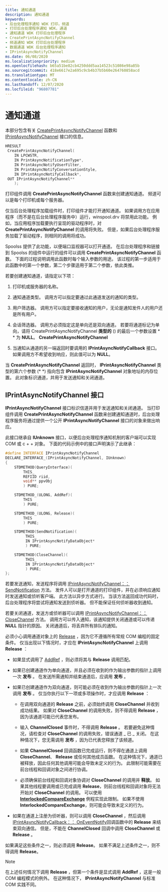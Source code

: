 ```yaml
---
title: 通知通道
description: 通知通道
keywords:
- 后台处理程序通知 WDK 打印，频道
- 打印后台处理程序通知 WDK，通道
- 通知通道 WDK 打印后台处理程序
- CreatePrintAsyncNotifyChannel
- 频道通知 WDK 打印后台处理程序
- 数据通道 WDK 后台处理程序通知
- IPrintAsyncNotifyChannel
ms.date: 06/08/2020
ms.localizationpriority: medium
ms.openlocfilehash: b65a51be82cb4250ddd5aa14523c51086e98a85b
ms.sourcegitcommit: 418e6617e2a695c9cb4b37b5b60e264760858acd
ms.translationtype: MT
ms.contentlocale: zh-CN
ms.lasthandoff: 12/07/2020
ms.locfileid: "96807781"
---
```

# <a name="notification-channel"></a>通知通道

本部分包含有关 [CreatePrintAsyncNotifyChannel](/windows/win32/api/prnasnot/nf-prnasnot-createprintasyncnotifychannel) 函数和 [IPrintAsyncNotifyChannel](/windows/win32/api/prnasnot/nn-prnasnot-iprintasyncnotifychannel) 接口的信息。

```cpp
HRESULT
 CreatePrintAsyncNotifyChannel(
    IN LPCWSTR,
    IN PrintAsyncNotificationType*,
    IN PrintAsyncNotifyUserFilter,
    IN PrintAsyncNotifyConversationStyle,
    IN IPrintAsyncNotifyCallback*,
 OUT IPrintAsyncNotifyChannel**
    );
```

打印组件调用 **CreatePrintAsyncNotifyChannel** 函数来创建通知通道。 频道可以是每个打印机或每个服务器。

仅当后台处理程序加载组件时，打印组件才能打开通知通道。 如果调用方在应用程序（而不是在后台处理程序服务中）运行，winspool.drv 将禁用此功能。 例如，当应用程序加载要执行呈现的驱动程序时，对 **CreatePrintAsyncNotifyChannel** 的调用将失败。 但是，如果后台处理程序服务加载了驱动程序，则相同的调用将成功。

Spoolss 提供了此功能，以便端口监视器可以打开通道。 在后台处理程序和链接到 Spoolss 的组件中运行的组件可以调用 **CreatePrintAsyncNotifyChannel** 函数。 下面的过程说明调用此函数时每个输入参数的用途。 该过程的第一步适用于此函数中的第一个参数，第二个步骤适用于第二个参数，依此类推。

若要创建通知通道，请指定以下项：

1. 打印机或服务器的名称。

1. 通知通道类型。 调用方可以指定要通过此通道发送的通知的类型。

1. 用户筛选器。 调用方可以指定要接收通知的用户，无论是通知发件人的用户还是所有用户。

1. 会话筛选器。 调用方必须指定这是单向还是双向通道。 若要将通道标记为单向，请将 CreatePrintAsyncNotifyChannel **类型的** () 的最后一个参数设置 \* \* 为 **NULL**。 **CreatePrintAsyncNotifyChannel**

1. 当通知从通道的另一端返回时要调用的 **IPrintAsyncNotifyCallback** 接口。 如果调用方不希望收到响应，则此值可以为 **NULL**。

当 **CreatePrintAsyncNotifyChannel** 返回时， **IPrintAsyncNotifyChannel** 类型的第六个参数 (\* \*) 指向包含 **IPrintAsyncNotifyChannel** 对象地址的内存位置。 此对象标识通道，并用于发送通知和关闭通道。

## <a name="iprintasyncnotifychannel-interface"></a>IPrintAsyncNotifyChannel 接口

**IPrintAsyncNotifyChannel** 接口标识信道并用于发送通知和关闭通道。 当打印组件调用 **CreatePrintAsyncNotifyChannel** 函数来创建通知通道时，后台处理程序服务将通过提供一个公开 **IPrintAsyncNotifyChannel** 接口的对象来做出响应。

此接口继承自 **IUnknown** 接口，以便后台处理程序通知机制的客户端可以实现 COM 或 c + + 对象。 下面的代码示例中的接口声明演示了此继承：

```cpp
#define INTERFACE IPrintAsyncNotifyChannel
DECLARE_INTERFACE_(IPrintAsyncNotifyChannel, IUnknown)
{
    STDMETHOD(QueryInterface)(
        THIS_
        REFIID riid,
        void** ppvObj
        ) PURE;

    STDMETHOD_(ULONG, AddRef)(
        THIS
        ) PURE;

    STDMETHOD_(ULONG, Release)(
        THIS
        ) PURE;

    STDMETHOD(SendNotification)(
         THIS_
         IN IPrintAsyncNotifyDataObject*
         ) PURE;

    STDMETHOD(CloseChannel)(
         THIS_
         IN IPrintAsyncNotifyDataObject*
         ) PURE;
};
```

若要发送通知，发送程序将调用 [IPrintAsyncNotifyChannel：： SendNotification](/windows/win32/api/prnasnot/nf-prnasnot-iprintasyncnotifychannel-sendnotification) 方法。 发件人可以是打开通道的打印组件，并在必须响应通知时发送通知或侦听客户端。 此方法以异步方式进行。 当该方法返回成功代码时，后台处理程序将尝试将通知发送到侦听器。 但不能保证任何侦听器收到通知。

若要关闭通道，发送方或侦听器可以调用 [IPrintAsyncNotifyChannel：： CloseChannel](/windows/win32/api/prnasnot/nf-prnasnot-iprintasyncnotifychannel-closechannel) 方法。 调用方可以传入通知，该通知提供关闭通道或可以传递 **NULL** 指针的原因。 关闭通道后，将丢弃所有排队的通知。

必须小心调用通道对象上的 [Release](/windows/win32/api/unknwn/nf-unknwn-iunknown-release) ，因为它不遵循所有常规 COM 编程的固定条件。 仅当出现以下情况时，才应在 **IPrintAsyncNotifyChannel** 上调用 **Release** ：

- 如果显式调用了 [AddRef](/windows/win32/api/unknwn/nf-unknwn-iunknown-addref) ，则必须将其与 **Release** 调用匹配。

- 如果已创建通道作为单向通道，并且必须在收到的作为输出参数的指针上调用一次 **发布** 。 在发送所需通知并结束通道后，应调用 **发布** 。

- 如果已创建通道作为双向通道，则可能必须在收到作为输出参数的指针上一次调用 **发布** 。 仅当你执行以下一项或多项操作时，才应调用 **Release** ：

  - 在调用双向通道的 **Release** 之前，必须始终调用 **CloseChannel** 并收到成功结果。 如果对 **CloseChannel** 的调用失败，则不得调用 **Release** ，因为该通道可能已代表您发布。

  - 输入 **ChannelClosed** 事件时，不得调用 **Release** 。 若要避免这种情况，请检查对 **CloseChannel** 的调用失败，错误通道 \_ 已 \_ 关闭。 在这种情况下，您无需调用 **发布** ，因为已代表您释放了该频道。

  - 如果 **ChannelClosed** 回调函数已完成运行，则不得在通道上调用 **CloseChannel**、 **Release** 或任何其他成员函数。 在这种情况下，通道已被释放，因此任何其他调用可能会导致未定义的行为。 此限制可能需要在前台线程和回调对象之间进行协调。

  - 必须确保前台线程和回调对象协调对 **CloseChannel** 的调用并 **释放**。 如果其他线程要调用或已完成调用 **Release**，则前台线程和回调对象将无法开始对 **CloseChannel** 的调用。 可以使用 [**InterlockedCompareExchange**](/windows-hardware/drivers/ddi/wdm/nf-wdm-interlockedcompareexchange) 例程实现此限制。 如果不使用 **InterlockedCompareExchange**，则可能会导致未定义的行为。

- 如果在通道上注册为侦听器，则可以调用 **CloseChannel** ，然后调用 [IPrintAsyncNotifyCallback：： OnEventNotify](/windows/win32/api/prnasnot/nf-prnasnot-iprintasyncnotifycallback-oneventnotify)回调函数中的 **Release** 来结束双向通信。 但是，不能在 **ChannelClosed** 回调中调用 **CloseChannel** 或 **Release** 。

如果满足这些条件之一，则必须调用 **Release**。 如果不满足上述条件之一，则不得调用 **Release**。

> [!NOTE]
> 在上述任何情况下调用 **Release** ，但第一个条件是显式调用 **AddRef** ，这是一般 COM 编程模式的例外。 在这种情况下， **IPrintAsyncNotifyChannel** 与标准 COM 实践不同。
